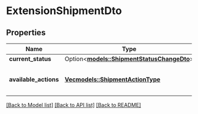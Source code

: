 # ExtensionShipmentDto

## Properties

Name | Type | Description | Notes
------------ | ------------- | ------------- | -------------
**current_status** | Option<[**models::ShipmentStatusChangeDto**](ShipmentStatusChangeDTO.md)> |  | [optional]
**available_actions** | [**Vec<models::ShipmentActionType>**](ShipmentActionType.md) | Доступные действия над отгрузкой. | 

[[Back to Model list]](../README.md#documentation-for-models) [[Back to API list]](../README.md#documentation-for-api-endpoints) [[Back to README]](../README.md)



